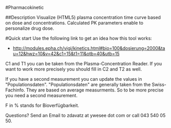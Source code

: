 #Pharmacokinetic

##Description
Visualize (HTML5) plasma concentration time curve based on dose and concentrations. Calculated PK parameters enable to personalize drug dose. 

#Quick start
Use the following link to get an idea how this tool works:

* http://modules.epha.ch/vigi/kinetics.html#bio=100&dosierung=2000&tau=12&hwz=10&v=42&c1=15&t1=11&otb=40&utb=15

C1 and T1 you can be taken from the Plasma-Concentration Reader. If you want to work more precisely you should fill in C2 and T2 as well.

If you have a second measurement you can update the values in "Populationsdaten". "Populationsdaten" are generally taken from the Swiss-Fachinfo. They are based on average measurments. So to be more precise you need a second measurement.

F in % stands for Bioverfügbarkeit.

Questions? Send an Email to zdavatz at ywesee dot com or call 043 540 05 50.
